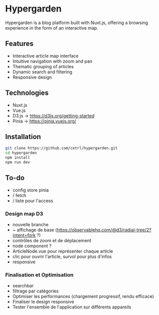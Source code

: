 # Hypergarden

Hypergarden is a blog platform built with Nuxt.js, offering a browsing experience in the form of an interactive map.

## Features

- Interactive article map interface
- Intuitive navigation with zoom and pan
- Thematic grouping of articles
- Dynamic search and filtering
- Responsive design

## Technologies

- Nuxt.js
- Vue.js
- D3.js -> https://d3js.org/getting-started
- Pinia -> https://pinia.vuejs.org/

## Installation

```bash
git clone https://github.com/cetrl/hypergarden.git
cd hypergarden
npm install
npm run dev
```
## To-do
- config store pinia
- / fetch
- / liste pour l'access

### Design map D3
- nouvelle branche
- ~ affichage de base (https://observablehq.com/@d3/radial-tree/2?intent=fork ?)
- contrôles de zoom et de déplacement
- node component ?
- ArticleNode.vue pour représenter chaque article
- clic pour ouvrir l'article, survol pour plus d'infos
- responsive

### Finalisation et Optimisation
- searchbar
- filtrage par catégories
- Optimiser les performances (chargement progressif, rendu efficace)
- Finaliser le design responsive
- Tester l'ensemble de l'application sur différents appareils